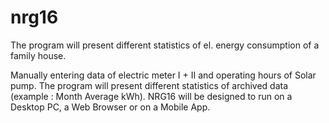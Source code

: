 nrg16
=====

The program will present different statistics of el. energy consumption of a family house.

Manually entering data of electric meter I + II and operating hours of Solar pump.
The program will present different statistics of archived data (example : Month
Average kWh).
NRG16 will be designed to run on a Desktop PC, a Web Browser or on a Mobile App.
